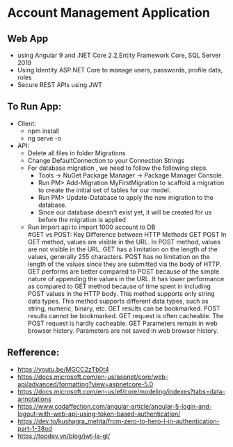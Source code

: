 # Account Management Application
## Web App 
- using Angular 9 and .NET Core 2.2,Entity Framework Core, SQL Server 2019
- Using Identity ASP.NET Core to manage users, passwords, profile data, roles
- Secure REST APIs using JWT
## To Run App:
- Client: 
    + npm install
    + ng serve -o
- API:
    + Delete all files in folder Migrations 
    + Change DefaultConnection to your Connection Strings
    + For database migration , we need to follow the following steps.
		- Tools -> NuGet Package Manager -> Package Manager Console.
		- Run PM> Add-Migration MyFirstMigration to scaffold a migration to create the initial set of tables for our model. 	
		- Run PM> Update-Database to apply the new migration to the database. 
		- Since our database doesn't exist yet, it will be created for us before the migration is applied
    + Run Import api to import 1000 account to DB		
#GET vs POST: Key Difference between HTTP Methods
GET	POST
In GET method, values are visible in the URL.	In POST method, values are not visible in the URL.
GET has a limitation on the length of the values, generally 255 characters.	POST has no limitation on the length of the values since they are submitted via the body of HTTP.
GET performs are better compared to POST because of the simple nature of appending the values in the URL.	It has lower performance as compared to GET method because of time spent in including POST values in the HTTP body.
This method supports only string data types.	This method supports different data types, such as string, numeric, binary, etc.
GET results can be bookmarked.	POST results cannot be bookmarked.
GET request is often cacheable.	The POST request is hardly cacheable.
GET Parameters remain in web browser history.	Parameters are not saved in web browser history.
## Refference: 
- https://youtu.be/MGCC2zTb0t4
- https://docs.microsoft.com/en-us/aspnet/core/web-api/advanced/formatting?view=aspnetcore-5.0
- https://docs.microsoft.com/en-us/ef/core/modeling/indexes?tabs=data-annotations
- https://www.codaffection.com/angular-article/angular-5-login-and-logout-with-web-api-using-token-based-authentication/
- https://dev.to/kushagra_mehta/from-zero-to-hero-l-in-authentication-part-1-38od
- https://topdev.vn/blog/jwt-la-gi/
